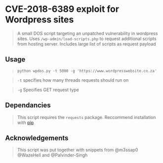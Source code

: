 # CVE-2018-6389 exploit for Wordpress sites

> A small DOS script targeting an unpatched vulnerability in wordpress sites. 
> Uses `/wp-admin/load-scripts.php` to request additional scripts from hosting server.
> Includes large list of scripts as request payload

## Usage

> `python wpdos.py -t 5000 -g 'https://www.wordpresswebsite.co.za'` 

> `-t` specifies how many threads requests should run on

> `-g` Specifies GET request type

## Dependancies

> This script requires the `requests` package. Reccommend installation with [pip](https://bootstrap.pypa.io/get-pip.py)

## Acknowledgements

> This script was put together with snippets from @m3ssap0 @WazeHell and @Palvinder-Singh